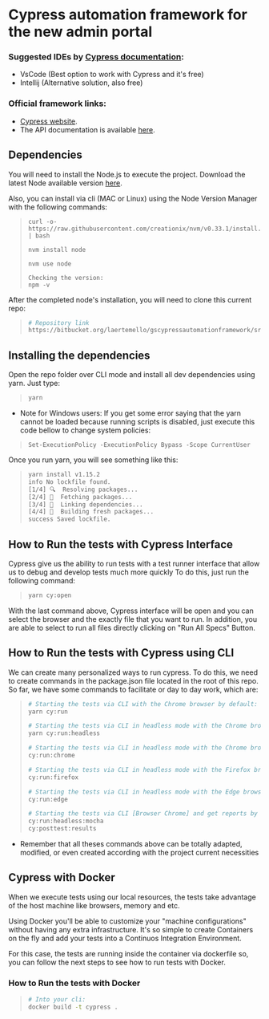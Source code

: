 # Cypress automation framework for the new admin portal

### Suggested IDEs by [Cypress documentation](https://docs.cypress.io/guides/tooling/IDE-integration.html#Extensions-amp-Plugins):
- VsCode (Best option to work with Cypress and it's free)
- Intellij (Alternative solution, also free)

### Official framework links:
- [Cypress website](https://www.cypress.io/).
- The API documentation is available [here](https://docs.cypress.io/api/api/table-of-contents.html). 

## Dependencies
You will need to install the Node.js to execute the project. 
Download the latest Node available version [here](https://nodejs.org/en/). 

Also, you can install via cli (MAC or Linux) using the Node Version Manager with the following commands:

> ```
> curl -o- https://raw.githubusercontent.com/creationix/nvm/v0.33.1/install.sh | bash
>
> nvm install node
>
> nvm use node
>
> Checking the version:
> npm -v
> ```

After the completed node's installation, you will need to clone this current repo:

> ```bash
> # Repository link
> https://bitbucket.org/laertemello/gscypressautomationframework/src/master/
> ```

## Installing the dependencies 
Open the repo folder over CLI mode and install all dev dependencies using yarn. Just type:
> ```bash
> yarn 
> ```

* Note for Windows users: If you get some error saying that the yarn cannot be loaded because running scripts is disabled, just execute this code bellow to change system policies:

> ```Set-ExecutionPolicy -ExecutionPolicy Bypass -Scope CurrentUser```

Once you run yarn, you will see something like this:
> ```bash
> yarn install v1.15.2
> info No lockfile found.
> [1/4] 🔍  Resolving packages...
> [2/4] 🚚  Fetching packages...
> [3/4] 🔗  Linking dependencies...
> [4/4] 🔨  Building fresh packages...
> success Saved lockfile.
> ```

## How to Run the tests with Cypress Interface

Cypress give us the ability to run tests with a test runner interface that allow us to debug and develop tests much more quickly
To do this, just run the following command: 

> ```bash
> yarn cy:open
> ```

With the last command above, Cypress interface will be open and you can select the browser and the exactly file that you want to run. In addition, you are able to select to run all files directly clicking on "Run All Specs" Button.

## How to Run the tests with Cypress using CLI
We can create many personalized ways to run cypress. To do this, we need to create commands in the package.json file located in the root of this repo. So far, we have some commands to facilitate or day to day work, which are:

> ```bash
> # Starting the tests via CLI with the Chrome browser by default:
> yarn cy:run
>
> # Starting the tests via CLI in headless mode with the Chrome browser by default:
> yarn cy:run:headless
>
> # Starting the tests via CLI in headless mode with the Chrome browser:
> cy:run:chrome
>
> # Starting the tests via CLI in headless mode with the Firefox browser:
> cy:run:firefox
>
> # Starting the tests via CLI in headless mode with the Edge browser:
> cy:run:edge
>
> # Starting the tests via CLI [Browser Chrome] and get reports by the end (run each command after the other):
> cy:run:headless:mocha
> cy:posttest:results
> ```

* Remember that all theses commands above can be totally adapted, modified, or even created according with the project current necessities

## Cypress with Docker
When we execute tests using our local resources, the tests take advantage of the host machine like browsers, memory and etc.

Using Docker you'll be able to customize your "machine configurations" without having any extra infrastructure. It's so simple to create Containers on the fly and add your tests into a Continuos Integration Environment.

For this case, the tests are running inside the container via dockerfile so, you can follow the next steps to see how to run tests with Docker.

### How to Run the tests with Docker
> ```bash
> # Into your cli:
> docker build -t cypress .
> ```